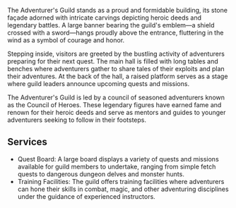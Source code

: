The Adventurer's Guild stands as a proud and formidable building, its stone façade adorned with intricate carvings depicting heroic deeds and legendary battles. A large banner bearing the guild's emblem—a shield crossed with a sword—hangs proudly above the entrance, fluttering in the wind as a symbol of courage and honor.

Stepping inside, visitors are greeted by the bustling activity of adventurers preparing for their next quest. The main hall is filled with long tables and benches where adventurers gather to share tales of their exploits and plan their adventures. At the back of the hall, a raised platform serves as a stage where guild leaders announce upcoming quests and missions.

The Adventurer's Guild is led by a council of seasoned adventurers known as the Council of Heroes. These legendary figures have earned fame and renown for their heroic deeds and serve as mentors and guides to younger adventurers seeking to follow in their footsteps.

## Services

- Quest Board: A large board displays a variety of quests and missions available for guild members to undertake, ranging from simple fetch quests to dangerous dungeon delves and monster hunts.
- Training Facilities: The guild offers training facilities where adventurers can hone their skills in combat, magic, and other adventuring disciplines under the guidance of experienced instructors.
